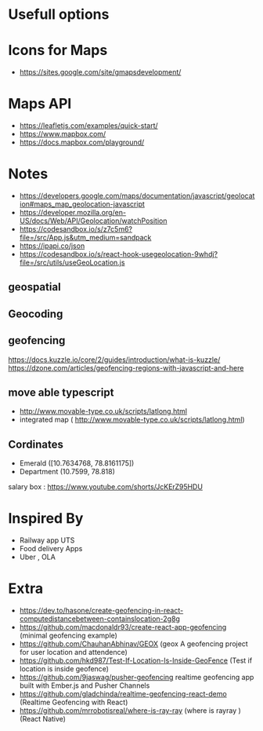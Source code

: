 # Usefull options

# Icons for Maps

- https://sites.google.com/site/gmapsdevelopment/

# Maps API

- https://leafletjs.com/examples/quick-start/
- https://www.mapbox.com/
- https://docs.mapbox.com/playground/

# Notes

- https://developers.google.com/maps/documentation/javascript/geolocation#maps_map_geolocation-javascript
- https://developer.mozilla.org/en-US/docs/Web/API/Geolocation/watchPosition
- https://codesandbox.io/s/z7c5m6?file=/src/App.js&utm_medium=sandpack
- https://ipapi.co/json
- https://codesandbox.io/s/react-hook-usegeolocation-9whdj?file=/src/utils/useGeoLocation.js

## geospatial

## Geocoding

## geofencing

https://docs.kuzzle.io/core/2/guides/introduction/what-is-kuzzle/
https://dzone.com/articles/geofencing-regions-with-javascript-and-here

## move able typescript

- http://www.movable-type.co.uk/scripts/latlong.html
- integrated map ( http://www.movable-type.co.uk/scripts/latlong.html)

## Cordinates

- Emerald ([10.7634768, 78.8161175])
- Department (10.7599, 78.818)

salary box : https://www.youtube.com/shorts/JcKErZ95HDU

# Inspired By

- Railway app UTS
- Food delivery Apps
- Uber , OLA

# Extra

- https://dev.to/hasone/create-geofencing-in-react-computedistancebetween-containslocation-2g8g
- https://github.com/macdonaldr93/create-react-app-geofencing (minimal geofencing example)
- https://github.com/ChauhanAbhinav/GEOX (geox A geofencing project for user location and attendence)
- https://github.com/hkd987/Test-If-Location-Is-Inside-GeoFence (Test if location is inside geofence)
- https://github.com/9jaswag/pusher-geofencing realtime geofencing app built with Ember.js and Pusher Channels
- https://github.com/gladchinda/realtime-geofencing-react-demo (Realtime Geofencing with React)
- https://github.com/mrrobotisreal/where-is-ray-ray (where is rayray ) (React Native)
